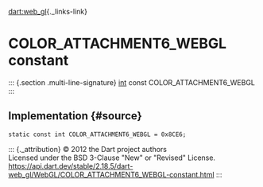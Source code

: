 [dart:web\_gl](../../dart-web_gl/dart-web_gl-library){._links-link}

COLOR\_ATTACHMENT6\_WEBGL constant
==================================

::: {.section .multi-line-signature}
[int](../../dart-core/int-class) const COLOR\_ATTACHMENT6\_WEBGL
:::

Implementation {#source}
--------------

``` {.language-dart data-language="dart"}
static const int COLOR_ATTACHMENT6_WEBGL = 0x8CE6;
```

::: {._attribution}
© 2012 the Dart project authors\
Licensed under the BSD 3-Clause \"New\" or \"Revised\" License.\
<https://api.dart.dev/stable/2.18.5/dart-web_gl/WebGL/COLOR_ATTACHMENT6_WEBGL-constant.html>
:::
